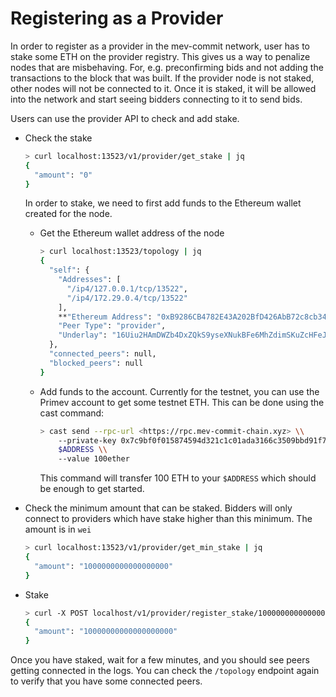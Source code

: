 # Registering as a Provider

In order to register as a provider in the mev-commit network, user has to stake some ETH on the provider registry. This gives us a way to penalize nodes that are misbehaving. For, e.g. preconfirming bids and not adding the transactions to the block that was built. If the provider node is not staked, other nodes will not be connected to it. Once it is staked, it will be allowed into the network and start seeing bidders connecting to it to send bids.

Users can use the provider API to check and add stake.

*   Check the stake

    ```bash
    > curl localhost:13523/v1/provider/get_stake | jq
    {
      "amount": "0"
    }
    ```

    In order to stake, we need to first add funds to the Ethereum wallet created for the node.

    *   Get the Ethereum wallet address of the node

        ```bash
        > curl localhost:13523/topology | jq
        {
          "self": {
            "Addresses": [
              "/ip4/127.0.0.1/tcp/13522",
              "/ip4/172.29.0.4/tcp/13522"
            ],
            **"Ethereum Address": "0xB9286CB4782E43A202BfD426AbB72c8cb34f886c"**,
            "Peer Type": "provider",
            "Underlay": "16Uiu2HAmDWZb4DxZQkS9yseXNukBFe6MhZdimSKuZcHFeJrF3jC9"
          },
          "connected_peers": null,
          "blocked_peers": null
        }
        ```
    *   Add funds to the account. Currently for the testnet, you can use the Primev account to get some testnet ETH. This can be done using the cast command:

        ```bash
        > cast send --rpc-url <https://rpc.mev-commit-chain.xyz> \\
        	--private-key 0x7c9bf0f015874594d321c1c01ada3166c3509bbd91f76f9e4d7380c2df269c55 \\
        	$ADDRESS \\
        	--value 100ether
        ```

        This command will transfer 100 ETH to your `$ADDRESS` which should be enough to get started.
*   Check the minimum amount that can be staked. Bidders will only connect to providers which have stake higher than this minimum. The amount is in `wei`

    ```bash
    > curl localhost:13523/v1/provider/get_min_stake | jq
    {
      "amount": "1000000000000000000"
    }
    ```
*   Stake

    ```bash
    > curl -X POST localhost/v1/provider/register_stake/10000000000000000000 | jq
    {
      "amount": "10000000000000000000"
    }
    ```

Once you have staked, wait for a few minutes, and you should see peers getting connected in the logs. You can check the `/topology` endpoint again to verify that you have some connected peers.

